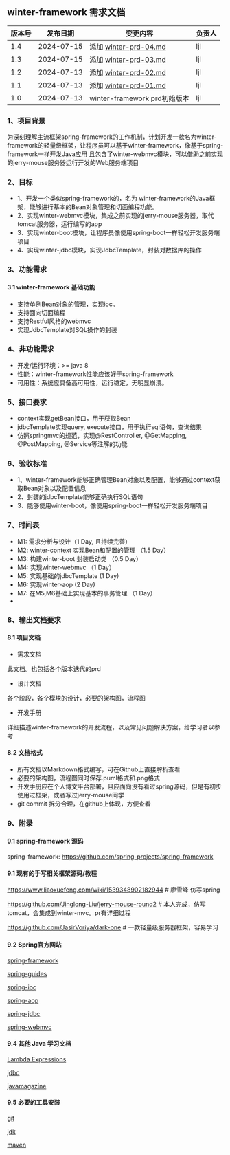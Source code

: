 ## winter-framework 需求文档

| 版本号 | 发布日期       | 变更内容                                      | 负责人 |
|-----|------------|-------------------------------------------|-----|
| 1.4 | 2024-07-15 | 添加 [winter-prd-04.md](./winter-prd-04.md) | ljl |
| 1.3 | 2024-07-15 | 添加 [winter-prd-03.md](./winter-prd-03.md) | ljl |
| 1.2 | 2024-07-13 | 添加 [winter-prd-02.md](./winter-prd-02.md) | ljl |
| 1.1 | 2024-07-13 | 添加 [winter-prd-01.md](./winter-prd-01.md) | ljl |
| 1.0 | 2024-07-13 | winter-framework prd初始版本                  | ljl |

### 1、项目背景

为深刻理解主流框架spring-framework的工作机制，计划开发一款名为winter-framework的轻量级框架，让程序员可以基于winter-framework，像基于spring-framework一样开发Java应用
且包含了winter-webmvc模块，可以借助之前实现的jerry-mouse服务器运行开发的Web服务端项目

### 2、目标

- 1、开发一个类似spring-framework的，名为 winter-framework的Java框架，能够进行基本的Bean对象管理和切面编程功能。
- 2、实现winter-webmvc模块，集成之前实现的jerry-mouse服务器，取代tomcat服务器，运行编写的app
- 3、实现winter-boot模块，让程序员像使用spring-boot一样轻松开发服务端项目
- 4、实现winter-jdbc模块，实现JdbcTemplate，封装对数据库的操作

### 3、功能需求

#### 3.1 winter-framework 基础功能

- 支持单例Bean对象的管理，实现ioc。
- 支持面向切面编程
- 支持Restful风格的webmvc
- 实现JdbcTemplate对SQL操作的封装

### 4、非功能需求

- 开发/运行环境：>= java 8
- 性能：winter-framework性能应该好于spring-framework
- 可用性：系统应具备高可用性，运行稳定，无明显崩溃。

### 5、接口要求

- context实现getBean接口，用于获取Bean
- jdbcTemplate实现query, execute接口，用于执行sql语句，查询结果
- 仿照springmvc的规范，实现@RestController, @GetMapping, @PostMapping, @Service等注解的功能

### 6、验收标准

- 1、winter-framework能够正确管理Bean对象以及配置，能够通过context获取Bean对象以及配置信息
- 2、封装的jdbcTemplate能够正确执行SQL语句
- 3、能够使用winter-boot，像使用spring-boot一样轻松开发服务端项目

### 7、时间表
- M1: 需求分析与设计（1 Day, 且持续完善）
- M2: winter-context 实现Bean和配置的管理 （1.5 Day）
- M3: 构建winter-boot 封装启动类 （0.5 Day）
- M4: 实现winter-webmvc （1 Day）
- M5: 实现基础的jdbcTemplate (1 Day)
- M6: 实现winter-aop (2 Day)
- M7: 在M5,M6基础上实现基本的事务管理 （1 Day）
- 
### 8、输出文档要求

#### 8.1 项目文档
- 需求文档

此文档。也包括各个版本迭代的prd

- 设计文档

各个阶段，各个模块的设计，必要的架构图，流程图

- 开发手册

详细描述winter-framework的开发流程，以及常见问题解决方案，给学习者以参考

#### 8.2 文档格式

- 所有文档以Markdown格式编写，可在Github上直接解析查看
- 必要的架构图，流程图同时保存.puml格式和.png格式
- 开发手册应在个人博文平台部署，且应面向没有看过spring源码，但是有初步使用过框架，或者写过jerry-mouse同学
- git commit 拆分合理，在github上体现，方便查看

### 9、附录

#### 9.1 spring-framework 源码

spring-framework: https://github.com/spring-projects/spring-framework

#### 9.1 现有的手写相关框架源码/教程

https://www.liaoxuefeng.com/wiki/1539348902182944 # 廖雪峰 仿写spring

https://github.com/Jinglong-Liu/jerry-mouse-round2 # 本人完成，仿写tomcat，会集成到winter-mvc。pr有详细过程

https://github.com/JasirVoriya/dark-one # 一款轻量级服务器框架，容易学习

#### 9.2 Spring官方网站

[spring-framework](https://spring.io/projects/spring-framework)

[spring-guides](https://spring.io/guides)

[spring-ioc](https://docs.spring.io/spring-framework/reference/core/beans.html)

[spring-aop](https://docs.spring.io/spring-framework/reference/core/aop.html)

[spring-jdbc](https://docs.spring.io/spring-framework/reference/data-access/jdbc.html)

[spring-webmvc](https://docs.spring.io/spring-framework/reference/web/webmvc.html)

#### 9.4 其他 Java 学习文档

[Lambda Expressions](https://docs.oracle.com/javase/tutorial/java/javaOO/lambdaexpressions.html)

[jdbc](https://docs.oracle.com/en/database/oracle/oracle-database/21/jjdbc/index.html)

[javamagazine](https://blogs.oracle.com/javamagazine/post/functional-programming-with-java-8)


#### 9.5 必要的工具安装

[git](https://git-scm.com/book/en/v2/Getting-Started-Installing-Git)

[jdk](https://www.oracle.com/java/technologies/downloads/)

[maven](https://maven.apache.org/install.html)
